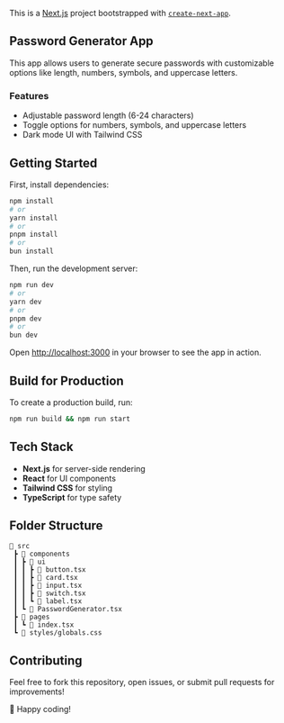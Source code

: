 This is a [Next.js](https://nextjs.org) project bootstrapped with [`create-next-app`](https://nextjs.org/docs/app/api-reference/cli/create-next-app).

## Password Generator App

This app allows users to generate secure passwords with customizable options like length, numbers, symbols, and uppercase letters.

### Features
- Adjustable password length (6-24 characters)
- Toggle options for numbers, symbols, and uppercase letters
- Dark mode UI with Tailwind CSS

## Getting Started

First, install dependencies:
```bash
npm install
# or
yarn install
# or
pnpm install
# or
bun install
```

Then, run the development server:
```bash
npm run dev
# or
yarn dev
# or
pnpm dev
# or
bun dev
```

Open [http://localhost:3000](http://localhost:3000) in your browser to see the app in action.

## Build for Production
To create a production build, run:
```bash
npm run build && npm run start
```

## Tech Stack
- **Next.js** for server-side rendering
- **React** for UI components
- **Tailwind CSS** for styling
- **TypeScript** for type safety

## Folder Structure
```
📂 src
 ┣ 📂 components
 ┃ ┣ 📂 ui
 ┃ ┃ ┣ 📜 button.tsx
 ┃ ┃ ┣ 📜 card.tsx
 ┃ ┃ ┣ 📜 input.tsx
 ┃ ┃ ┣ 📜 switch.tsx
 ┃ ┃ ┗ 📜 label.tsx
 ┃ ┗ 📜 PasswordGenerator.tsx
 ┣ 📂 pages
 ┃ ┗ 📜 index.tsx
 ┗ 📜 styles/globals.css
```

## Contributing
Feel free to fork this repository, open issues, or submit pull requests for improvements!

🚀 Happy coding!